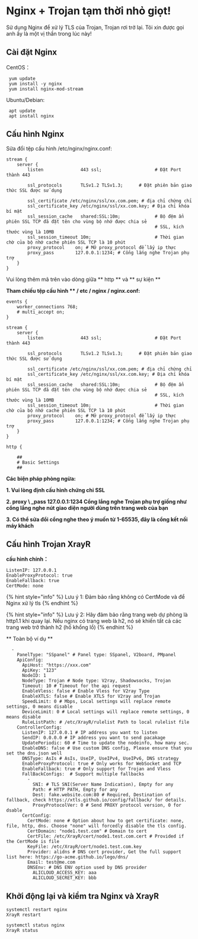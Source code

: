# Nginx + Trojan tạm thời nhỏ giọt!

Sử dụng Nginx để xử lý TLS của Trojan, Trojan rơi trở lại. Tôi xin được gọi anh ấy là một vị thần trong lúc này!

## Cài đặt Nginx

CentOS：

```text
 yum update
 yum install -y nginx
 yum install nginx-mod-stream
```

Ubuntu/Debian:

```text
 apt update
 apt install nginx
```

## Cấu hình Nginx

Sửa đổi tệp cấu hình /etc/nginx/nginx.conf:

```text
stream {
    server {
        listen              443 ssl;                    # Đặt Port thành 443

        ssl_protocols       TLSv1.2 TLSv1.3;      # Đặt phiên bản giao thức SSL được sử dụng

        ssl_certificate /etc/nginx/ssl/xx.com.pem; # địa chỉ chứng chỉ
        ssl_certificate_key /etc/nginx/ssl/xx.com.key; # Địa chỉ khóa bí mật
        ssl_session_cache   shared:SSL:10m;             # Bộ đệm ẩn phiên SSL TCP đã đặt tên cho vùng bộ nhớ được chia sẻ
                                                        # SSL, kích thước vùng là 10MB
        ssl_session_timeout 10m;                        # Thời gian chờ của bộ nhớ cache phiên SSL TCP là 10 phút
        proxy_protocol    on; # Mở proxy_protocol để lấy ip thực
        proxy_pass        127.0.0.1:1234; # Cổng lắng nghe Trojan phụ trợ
    }
}
```

Vui lòng thêm mã trên vào dòng giữa ** http ** và ** sự kiện **

**Tham chiếu tệp cấu hình ** / etc / nginx / nginx.conf:**

```text
events {
    worker_connections 768;
    # multi_accept on;
}

stream {
    server {
        listen              443 ssl;                    # Đặt Port thành 443

        ssl_protocols       TLSv1.2 TLSv1.3;      # Đặt phiên bản giao thức SSL được sử dụng

        ssl_certificate /etc/nginx/ssl/xx.com.pem; # địa chỉ chứng chỉ
        ssl_certificate_key /etc/nginx/ssl/xx.com.key; # Địa chỉ khóa bí mật
        ssl_session_cache   shared:SSL:10m;             # Bộ đệm ẩn phiên SSL TCP đã đặt tên cho vùng bộ nhớ được chia sẻ
                                                        # SSL, kích thước vùng là 10MB
        ssl_session_timeout 10m;                        # Thời gian chờ của bộ nhớ cache phiên SSL TCP là 10 phút
        proxy_protocol    on; # Mở proxy_protocol để lấy ip thực
        proxy_pass        127.0.0.1:1234; # Cổng lắng nghe Trojan phụ trợ
    }
}

http {

    ##
    # Basic Settings
    ##
```

**Các biện pháp phòng ngừa:**

**1. Vui lòng định cấu hình chứng chỉ SSL**

**2. proxy \ _pass 127.0.0.1:1234 Cổng lắng nghe Trojan phụ trợ giống như cổng lắng nghe nút giao diện người dùng trên trang web của bạn**

**3. Có thể sửa đổi cổng nghe theo ý muốn từ 1-65535, đây là cổng kết nối máy khách**

## Cấu hình Trojan XrayR

**cấu hình chính：**

```text
ListenIP: 127.0.0.1
EnableProxyProtocol: true
EnableFallback: true
CertMode: none
```

{% hint style="info" %}
Lưu ý 1: Đảm bảo rằng không có CertMode và để Nginx xử lý tls
{% endhint %}

{% hint style="info" %}
Lưu ý 2: Hãy đảm bảo rằng trang web dự phòng là http1.1 khi quay lại. Nếu nginx có trang web là h2, nó sẽ khiến tất cả các trang web trở thành h2 (hố khổng lồ)
{% endhint %}

** Toàn bộ ví dụ **

```text
  -
    PanelType: "SSpanel" # Panel type: SSpanel, V2board, PMpanel
    ApiConfig:
      ApiHost: "https://xxx.com"
      ApiKey: "123"
      NodeID: 1
      NodeType: Trojan # Node type: V2ray, Shadowsocks, Trojan
      Timeout: 10 # Timeout for the api request
      EnableVless: false # Enable Vless for V2ray Type
      EnableXTLS: false # Enable XTLS for V2ray and Trojan
      SpeedLimit: 0 # Mbps, Local settings will replace remote settings, 0 means disable
      DeviceLimit: 0 # Local settings will replace remote settings, 0 means disable
      RuleListPath: # /etc/XrayR/rulelist Path to local rulelist file
    ControllerConfig:
      ListenIP: 127.0.0.1 # IP address you want to listen
      SendIP: 0.0.0.0 # IP address you want to send pacakage
      UpdatePeriodic: 60 # Time to update the nodeinfo, how many sec.
      EnableDNS: false # Use custom DNS config, Please ensure that you set the dns.json well
      DNSType: AsIs # AsIs, UseIP, UseIPv4, UseIPv6, DNS strategy
      EnableProxyProtocol: true # Only works for WebSocket and TCP
      EnableFallback: true # Only support for Trojan and Vless
      FallBackConfigs:  # Support multiple fallbacks
        -
          SNI: # TLS SNI(Server Name Indication), Empty for any
          Path: # HTTP PATH, Empty for any
          Dest: fake.website.com:80 # Required, Destination of fallback, check https://xtls.github.io/config/fallback/ for details.
          ProxyProtocolVer: 0 # Send PROXY protocol version, 0 for dsable
      CertConfig:
        CertMode: none # Option about how to get certificate: none, file, http, dns. Choose "none" will forcedly disable the tls config.
        CertDomain: "node1.test.com" # Domain to cert
        CertFile: /etc/XrayR/cert/node1.test.com.cert # Provided if the CertMode is file
        KeyFile: /etc/XrayR/cert/node1.test.com.key
        Provider: alidns # DNS cert provider, Get the full support list here: https://go-acme.github.io/lego/dns/
        Email: test@me.com
        DNSEnv: # DNS ENV option used by DNS provider
          ALICLOUD_ACCESS_KEY: aaa
          ALICLOUD_SECRET_KEY: bbb
```

## Khởi động lại và kiểm tra Nginx và XrayR

```text
systemctl restart nginx
XrayR restart
```

```text
systemctl status nginx
XrayR status
```

